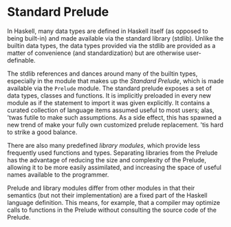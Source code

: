 # Standard Prelude

In Haskell, many data types are defined in Haskell itself (as opposed to being built-in) and made available via the standard library (stdlib). Unlike the builtin data types, the data types provided via the stdlib are provided as a matter of convenience (and standardization) but are otherwise user-definable.

The stdlib references and dances around many of the builtin types, especially in the module that makes up the *Standard Prelude*, which is made available via the `Prelude` module. The standard prelude exposes a set of data types, classes and functions. It is implicitly preloaded in every new module as if the statement to import it was given explicitly. It contains a curated collection of language items assumed useful to most users; alas, 'twas futile to make such assumptions. As a side effect, this has spawned a new trend of make your fully own customized prelude replacement. 'tis hard to strike a good balance.

There are also many predefined *library modules*, which provide less frequently used functions and types. Separating libraries from the Prelude has the advantage of reducing the size and complexity of the Prelude, allowing it to be more easily assimilated, and increasing the space of useful names available to the programmer.

Prelude and library modules differ from other modules in that their semantics (but not their implementation) are a fixed part of the Haskell language definition. This means, for example, that a compiler may optimize calls to functions in the Prelude without consulting the source code of the Prelude.
